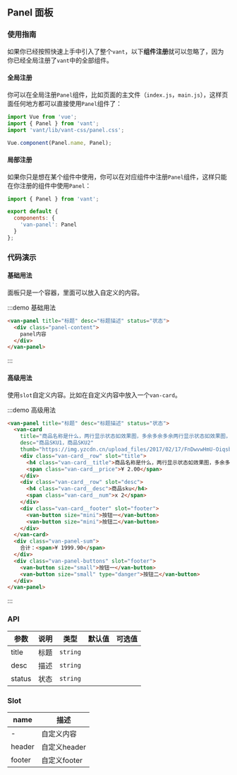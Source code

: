 <style>
@component-namespace demo {
  @b panel {
    .van-panel-sum {
      background: #fff;
      text-align: right;
      font-size: 14px;
      color: #333;
      line-height: 30px;
      padding-right: 15px;

      span {
        color: red;
      }
    }

    .van-panel-buttons {
      text-align: right;

      .van-button {
        margin-left: 5px;
      }
    }

    .panel-content {
      padding: 20px;
    }
  }
}
</style>

## Panel 面板

### 使用指南

如果你已经按照快速上手中引入了整个`vant`，以下**组件注册**就可以忽略了，因为你已经全局注册了`vant`中的全部组件。

#### 全局注册

你可以在全局注册`Panel`组件，比如页面的主文件（`index.js`，`main.js`），这样页面任何地方都可以直接使用`Panel`组件了：

```js
import Vue from 'vue';
import { Panel } from 'vant';
import 'vant/lib/vant-css/panel.css';

Vue.component(Panel.name, Panel);
```

#### 局部注册

如果你只是想在某个组件中使用，你可以在对应组件中注册`Panel`组件，这样只能在你注册的组件中使用`Panel`：

```js
import { Panel } from 'vant';

export default {
  components: {
    'van-panel': Panel
  }
};
```

### 代码演示

#### 基础用法

面板只是一个容器，里面可以放入自定义的内容。

:::demo 基础用法
```html
<van-panel title="标题" desc="标题描述" status="状态">
  <div class="panel-content">
    panel内容
  </div>
</van-panel>
```
:::

#### 高级用法

使用`slot`自定义内容。比如在自定义内容中放入一个`van-card`。

:::demo 高级用法
```html
<van-panel title="标题" desc="标题描述" status="状态">
  <van-card
    title="商品名称是什么，两行显示状态如效果图，多余多余多余两行显示状态如效果图，多余多余多余两行显示状态如效果图，多余多余多余两行显示状态如效果图，多余多余多余两行显示状态如效果图，多余多余多余"
    desc="商品SKU1，商品SKU2"
    thumb="https://img.yzcdn.cn/upload_files/2017/02/17/FnDwvwHmU-OiqsbjAO5X7wh1KWrR.jpg!100x100.jpg">
    <div class="van-card__row" slot="title">
      <h4 class="van-card__title">商品名称是什么，两行显示状态如效果图，多余多余多余两行显示状态如效果图，多余多余多余两行显示状态如效果图，多余多余多余两行显示状态如效果图，多余多余多余两行显示状态如效果图，多余多余多余</h4>
      <span class="van-card__price">¥ 2.00</span>
    </div>
    <div class="van-card__row" slot="desc">
      <h4 class="van-card__desc">商品sku</h4>
      <span class="van-card__num">x 2</span>
    </div>
    <div class="van-card__footer" slot="footer">
      <van-button size="mini">按钮一</van-button>
      <van-button size="mini">按钮二</van-button>
    </div>
  </van-card>
  <div class="van-panel-sum">
    合计：<span>¥ 1999.90</span>
  </div>
  <div class="van-panel-buttons" slot="footer">
    <van-button size="small">按钮一</van-button>
    <van-button size="small" type="danger">按钮二</van-button>
  </div>
</van-panel>
```
:::

### API

| 参数       | 说明      | 类型       | 默认值       | 可选值       |
|-----------|-----------|-----------|-------------|-------------|
| title | 标题 | `string`  |           |           |
| desc | 描述 | `string`  |           |           |
| status | 状态 | `string`  |           |           |


### Slot

| name       | 描述      |
|-----------|-----------|
| - | 自定义内容 |
| header | 自定义header |
| footer | 自定义footer |
